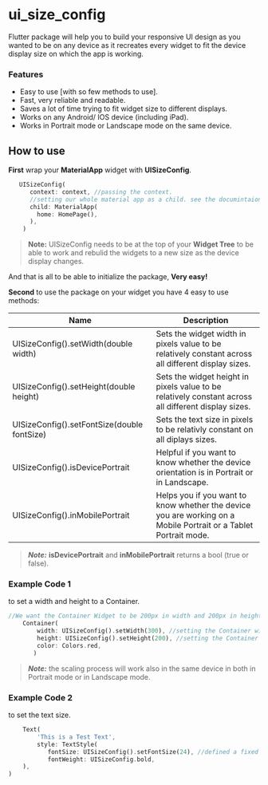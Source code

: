 # ui_size_config

Flutter package will help you to build  your responsive UI design as you wanted to be on any device as it recreates every widget to fit the device display size on which the app is working.

### Features
- Easy to use [with so few methods to use].
- Fast, very reliable and readable.
- Saves a lot of time trying to fit widget size to different displays.
- Works on any Android/ IOS device (including iPad).
- Works in Portrait mode or Landscape mode on the same device.


## How to use
**First** wrap your **MaterialApp** widget with **UISizeConfig**.

```dart
   UISizeConfig(
      context: context, //passing the context.
      //setting our whole material app as a child. see the documintaion if you want to know more.
      child: MaterialApp(
        home: HomePage(),
      ),
    )
```

> **Note:** UISizeConfig needs to be at the top of your **Widget Tree** to be able to work and rebulid the widgets to a new size as the device display changes.

And that is all to be able to initialize the package, **Very easy!**


**Second** to use the package on your widget you have 4 easy to use methods:

| Name  | Description  |
| ------------ | ------------ |
| UISizeConfig().setWidth(double width)  |  Sets the widget width in pixels value to be relatively constant across all different display sizes. |
| UISizeConfig().setHeight(double height)  | Sets the widget height in pixels value to be relatively constant across all different display sizes. |
| UISizeConfig().setFontSize(double fontSize)  | Sets the text size in pixels to be relativly constant on all diplays sizes. |
| UISizeConfig().isDevicePortrait  | Helpful if you want to know whether the device orientation is in Portrait or in Landscape.  |
| UISizeConfig().inMobilePortrait   | Helps you if you want to know whether the device you are working on a Mobile Portrait or a Tablet Portrait mode.  |

> ***Note:*** **isDevicePortrait** and **inMobilePortrait** returns a bool (true or false).

### Example Code 1
to set a width and height to a Container.

```dart
//We want the Container Widget to be 200px in width and 200px in height
    Container(
        width: UISizeConfig().setWidth(300), //setting the Container width to be 300px
        height: UISizeConfig().setHeight(200), //setting the Container height to be 300px
        color: Colors.red,
       )
```
> ***Note:*** the scaling process will work also in the same device in both
in Portrait mode or in Landscape mode.

### Example Code 2 
to set the text size.

```dart
    Text(
        'This is a Test Text',
        style: TextStyle(
           fontSize: UISizeConfig().setFontSize(24), //defined a fixed font size in pixels
           fontWeight: UISizeConfig.bold,
    ),
)
```